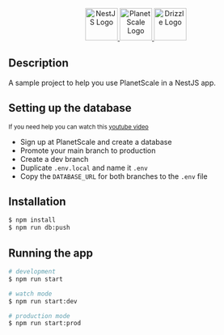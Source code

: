 <p align="center">
  <a href="http://nestjs.com/" target="blank">
    <img src="https://avatars.githubusercontent.com/u/28507035?s=200&amp;v=4" height="64" alt="NestJS Logo">
  </a>
  <a href="https://planetscale.com/" target="blank">
    <img src="https://avatars.githubusercontent.com/u/35612527?s=200&amp;v=4" height="64" alt="PlanetScale Logo">
  </a>
  <a href="https://orm.drizzle.team/" target="blank">
    <img src="https://avatars.githubusercontent.com/u/108468352?s=200&amp;v=4" height="64" alt="Drizzle Logo">
  </a>
</p>

## Description

A sample project to help you use PlanetScale in a NestJS app.

## Setting up the database

<small>If you need help you can watch this [youtube video](https://www.youtube.com/watch?v=KS5PQDEjDx0)</small>

- Sign up at PlanetScale and create a database
- Promote your main branch to production
- Create a dev branch
- Duplicate `.env.local` and name it `.env`
- Copy the `DATABASE_URL` for both branches to the `.env` file

## Installation

```bash
$ npm install
$ npm run db:push
```

## Running the app

```bash
# development
$ npm run start

# watch mode
$ npm run start:dev

# production mode
$ npm run start:prod
```
